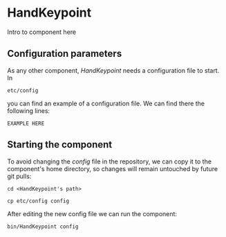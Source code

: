 # HandKeypoint
Intro to component here


## Configuration parameters
As any other component, *HandKeypoint* needs a configuration file to start. In
```
etc/config
```
you can find an example of a configuration file. We can find there the following lines:
```
EXAMPLE HERE
```

## Starting the component
To avoid changing the *config* file in the repository, we can copy it to the component's home directory, so changes will remain untouched by future git pulls:

```
cd <HandKeypoint's path> 
```
```
cp etc/config config
```

After editing the new config file we can run the component:

```
bin/HandKeypoint config
```

